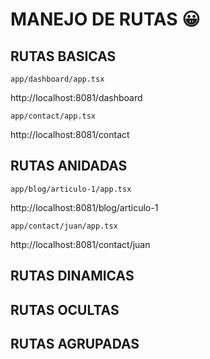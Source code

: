# MANEJO DE RUTAS 😀

## RUTAS BASICAS
`app/dashboard/app.tsx`

http://localhost:8081/dashboard

`app/contact/app.tsx`

http://localhost:8081/contact


## RUTAS ANIDADAS
`app/blog/articulo-1/app.tsx`

http://localhost:8081/blog/articulo-1

`app/contact/juan/app.tsx`

http://localhost:8081/contact/juan

## RUTAS DINAMICAS

## RUTAS OCULTAS

## RUTAS AGRUPADAS
